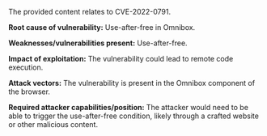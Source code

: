 The provided content relates to CVE-2022-0791.

**Root cause of vulnerability:**
Use-after-free in Omnibox.

**Weaknesses/vulnerabilities present:**
Use-after-free.

**Impact of exploitation:**
The vulnerability could lead to remote code execution.

**Attack vectors:**
The vulnerability is present in the Omnibox component of the browser.

**Required attacker capabilities/position:**
The attacker would need to be able to trigger the use-after-free condition, likely through a crafted website or other malicious content.